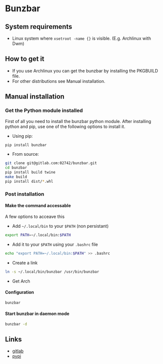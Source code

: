 # Bunzbar

## System requirements
+ Linux system where `xsetroot -name {}` is visible. (E.g. Archlinux with Dwm)

## How to get it

+ If you use Archlinux you can get the bunzbar by installing the PKGBUILD file.
+ For other distributions see Manual installation.

## Manual installation

### Get the Python module installed

First of all you need to install the bunzbar python module.
After installing python and pip, use one of the following options to install it.

+  Using pip:
```bash
pip install bunzbar
```
+  From source:
```bash
git clone git@gitlab.com:02742/bunzbar.git
cd bunzbar
pip install build twine
make build
pip install dist/*.whl
```


### Post installation

#### Make the command accessable 

A few options to acceave this

+ Add `~/.local/bin` to your `$PATH` (non persistant)
```bash
export PATH=~/.local/bin:$PATH
```
+ Add it to your `$PATH` using your `.bashrc` file
```bash
echo "export PATH=~/.local/bin:$PATH" >> .bashrc
```
+ Create a link
```bash
ln -s ~/.local/bin/bunzbar /usr/bin/bunzbar
```
+ Get Arch
#### Configuration
```bash
bunzbar
```

#### Start bunzbar in daemon mode
```bash
bunzbar -d
```

## Links

+ [gitlab](https://gitlab.com/02742/bunzbar/)
+ [pypi](https://pypi.org/project/bunzbar/)
